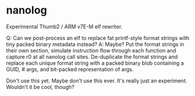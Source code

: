 # nanolog
Experimental Thumb2 / ARM v7E-M elf rewriter.

Q: Can we post-process an elf to replace fat printf-style format strings with tiny packed binary metadata instead?
A: Maybe? Put the format strings in their own section, simulate instruction flow through each function and capture r0 at all nanolog call sites. De-duplicate the format strings and replace each unique format string with a packed binary blob containing a GUID, # args, and bit-packed representation of args.

Don't use this yet. Maybe don't use this ever. It's really just an experiment. Wouldn't it be cool, though?
